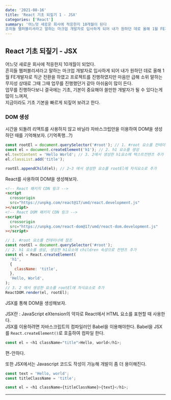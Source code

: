 ```yaml
---
date: '2021-08-16'
title: 'React 기초 되짚기 1 - JSX'
categories: ['React']
summary: '어느덧 새로운 회사에 적응한지 10개월이 된다
흔히들 웹퍼블리셔라고 말하는 마크업 개발자로 입사하게 되어 내가 원하던 데로 올해 1월 FE개발자로 직군 전환을 하였고 프로젝트를 진행하였지만 마음만 급해 소위 말하는 무지성 상태로 그때 그때 업무를 진행했던거 같아 아쉬움이 많이 든다. 업무를 진행하다보니 결국에는 기초, 기본이 중요해야 쓸만한 개발자가 될 수 있다는게 많이 느껴져, 지금이라도 기초 기본을 정리하면서 되짚어 보려고 한다.'
---
```


## React 기초 되짚기 - JSX

어느덧 새로운 회사에 적응한지 10개월이 되었다.  
흔히들 웹퍼블리셔라고 말하는 마크업 개발자로 입사하게 되어 내가 원하던 데로 올해 1월 FE개발자로 직군 전환을 하였고 프로젝트를 진행하였지만 마음만 급해 소위 말하는 무지성 상태로 그때 그때 업무를 진행했던거 같아 아쉬움이 많이 든다.  
업무를 진행하다보니 결국에는 기초, 기본이 중요해야 쓸만한 개발자가 될 수 있다는게 많이 느껴져,  
지금이라도 기초 기본을 빠르게 되짚어 보려고 한다.

### DOM 생성

시간을 되돌려 리액트를 사용하지 않고 바닐라 자바스크립만을 이용하여 DOM을 생성하던 때를 기억해보자. (기억폭행...?)

```js
const rootEl = document.querySelector('#root'); // 1. #root 요소를 컨테이너에 참조
const el = document.createElement('h1'); // 2. h1 요소를 생성
el.textContent = 'Hello World'; // 3. 2에서 생성한 h1요소에 텍스트컨텐츠 추가
el.classList.add('title');

rootEl.appendChild(el); // 2~3 에서 생성한 요소를 rootEl에 자식요소로 추가
```

React를 사용하여 DOM을 생성해보자.

```html
<!-- React 패키지 CDN 링크 -->
<script
  crossorigin
  src="https://unpkg.com/react@17/umd/react.development.js"
></script>
<!-- React DOM 패키지 CDN 링크 -->
<script
  crossorigin
  src="https://unpkg.com/react-dom@17/umd/react-dom.development.js"
></script>
```

```js
// 1. #root 요소를 컨테이너에 참조
const rootEl = document.querySelector('#root');
// 2. h1 요소를 생성, 생성한 h1요소에 children 속성으로 컨텐츠 추가
const el = React.createElement(
  'h1',
  {
    className: 'title',
  },
  'Hello, World',
);
// 3. 2 에서 생성한 요소를 rootEl에 자식요소로 추가
ReactDOM.render(el, rootEl);
```

JSX를 통해 DOM을 생성해보자.

JSX란 : JavaScript eXtension의 약자로 React에서 HTML 요소를 표현할 때 사용한다.  
JSX를 이용하려면 자바스크립트의 컴파일러인 Babel을 이용해야한다. Babel을 JSX를 <code>React.createElement()</code>로 호출하여 컴파일 한다.

```js
const el = <h1 className="title">Hello, world</h1>;
```

편-안하다.

또한 JSX에서는 Javascript 코드도 작성이 가능해 개발이 좀 더 용이해진다.

```js
const text = 'Hello, world';
const titleClassName = 'title';

const el = <h1 className={titleClassName}>{text}</h1>;
```

---
